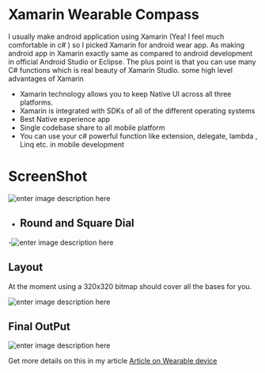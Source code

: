 # Xamarin Wearable Compass 
I usually make android application using Xamarin (Yea! I feel much comfortable in c# ) so I picked Xamarin for android wear app. As making android app in Xamarin exactly same as compared to android development in official Android Studio or Eclipse. The plus point is that you can use many C# functions which is real beauty of Xamarin Studio.  some high level advantages of Xamarin

 - Xamarin technology allows you to keep Native UI across all three platforms.
- Xamarin is integrated with SDKs of all of the different operating systems
- Best Native experience app
- Single codebase share to all mobile platform
- You can use your c# powerful function like extension, delegate, lambda , Linq etc. in mobile development

# ScreenShot

![enter image description here](https://www.codeproject.com/KB/Wearables/1037629/placeit__1_.jpg)

- ## Round and Square Dial
-![enter image description here](https://www.codeproject.com/KB/Wearables/1037629/Capture.PNG)
## Layout 
At the moment using a 320x320 bitmap should cover all the bases for you.

![enter image description here](https://www.codeproject.com/KB/Wearables/1037629/visio.png)

## Final OutPut
![enter image description here](https://www.codeproject.com/KB/Wearables/1037629/ezgif.com-gif-maker__1_.gif)


Get more details on this in my article 
[Article on Wearable device](https://www.codeproject.com/Articles/1037629/Wearable-Compass-A-journey-from-sample-to-awesome)

